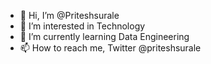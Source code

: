 - 👋 Hi, I’m @Priteshsurale
- 👀 I’m interested in Technology
- 🌱 I’m currently learning Data Engineering
- 📫 How to reach me, Twitter @priteshsurale

<!---
Priteshsurale/Priteshsurale is a ✨ special ✨ repository because its `README.md` (this file) appears on your GitHub profile.
You can click the Preview link to take a look at your changes.
--->
